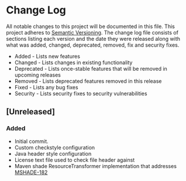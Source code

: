 # Change Log
All notable changes to this project will be documented in this file. This project
adheres to [Semantic Versioning](http://semver.org/). The change log file consists
of sections listing each version and the date they were released along with what
was added, changed, deprecated, removed, fix and security fixes.

- Added - Lists new features
- Changed - Lists changes in existing functionality
- Deprecated -  Lists once-stable features that will be removed in upcoming releases
- Removed - Lists deprecated features removed in this release
- Fixed - Lists any bug fixes
- Security - Lists security fixes to security vulnerabilities

## [Unreleased]
### Added
- Initial commit.
- Custom checkstyle configuration
- Java header style configuration
- License text file used to check file header against
- Maven shade ResourceTransformer implementation that addresses [MSHADE-182](https://issues.apache.org/jira/browse/MSHADE-182)